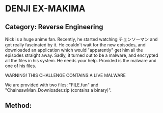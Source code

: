 # DENJI EX-MAKIMA
## Category: Reverse Engineering

Nick is a huge anime fan. Recently, he started watching チェンソーマン and got really fascinated by it.
He couldn't wait for the new episodes, and downloaded an application which would "apparently" get him all the episodes straight away.
Sadly, it turned out to be a malware, and encrypted all the files in his system.
He needs your help. Provided is the malware and one of his files.

WARNING! THIS CHALLENGE CONTAINS A LIVE MALWARE

We are provided with two files: "FILE.fun" and "ChainsawMan_Downloader.zip (contains a binary)".

## Method:


